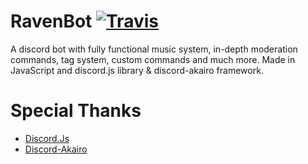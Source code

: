 # RavenBot [![Travis](https://travis-ci.org/almostsvajit/RavenBot.svg?branch=master)](https://travis-ci.org/almostsuvajit/RavenBot)
A discord bot with fully functional music system, in-depth moderation commands, tag system, custom commands and  much more. Made in JavaScript and discord.js library &amp; discord-akairo framework.

# Special Thanks
- [Discord.Js](https://github.com/discordjs/discord.js)
- [Discord-Akairo](https://github.com/discord-akairo/discord-akairo)
